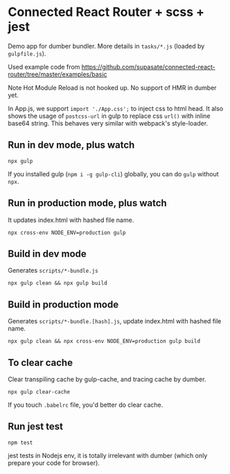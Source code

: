# Connected React Router + scss + jest

Demo app for dumber bundler. More details in `tasks/*.js` (loaded by `gulpfile.js`).

Used example code from https://github.com/supasate/connected-react-router/tree/master/examples/basic

Note Hot Module Reload is not hooked up. No support of HMR in dumber yet.

In App.js, we support `import './App.css';` to inject css to html head. It also shows the usage of `postcss-url` in gulp to replace css `url()` with inline base64 string. This behaves very similar with webpack's style-loader.

## Run in dev mode, plus watch
```
npx gulp
```

If you installed gulp (`npm i -g gulp-cli`) globally, you can do `gulp` without `npx`.

## Run in production mode, plus watch

It updates index.html with hashed file name.
```
npx cross-env NODE_ENV=production gulp
```

## Build in dev mode

Generates `scripts/*-bundle.js`
```
npx gulp clean && npx gulp build
```

## Build in production mode

Generates `scripts/*-bundle.[hash].js`, update index.html with hashed file name.
```
npx gulp clean && npx cross-env NODE_ENV=production gulp build
```

## To clear cache

Clear transpiling cache by gulp-cache, and tracing cache by dumber.
```
npx gulp clear-cache
```
If you touch `.babelrc` file, you'd better do clear cache.

## Run jest test
```
npm test
```

jest tests in Nodejs env, it is totally irrelevant with dumber (which only prepare your code for browser).


